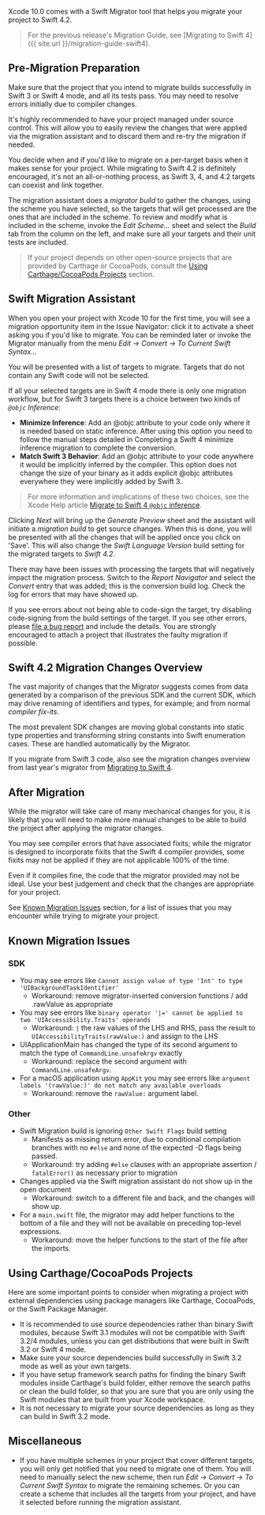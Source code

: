 Xcode 10.0 comes with a Swift Migrator tool that helps you migrate your project to Swift 4.2.

> For the previous release's Migration Guide, see [Migrating to Swift 4]({{ site.url }}/migration-guide-swift4).

## Pre-Migration Preparation

Make sure that the project that you intend to migrate builds successfully in Swift 3 or Swift 4 mode, and all its tests pass. You may need to resolve errors initially due to compiler changes.

It's highly recommended to have your project managed under source control. This will allow you to easily review the changes that were applied via the migration assistant and to discard them and re-try the migration if needed.

You decide when and if you'd like to migrate on a per-target basis when it makes sense for your project. While migrating to Swift 4.2 is definitely encouraged, it's not an all-or-nothing process, as Swift 3, 4, and 4.2 targets can coexist and link together.

The migration assistant does a *migrator build* to gather the changes, using the scheme you have selected, so the targets that will get processed are the ones that are included in the scheme. To review and modify what is included in the scheme, invoke the *Edit Scheme...* sheet and select the *Build* tab from the column on the left, and make sure all your targets and their unit tests are included.

> If your project depends on other open-source projects that are provided by Carthage or CocoaPods, consult the [Using Carthage/CocoaPods Projects](#using-carthagecocoapods-projects) section.

## Swift Migration Assistant 

When you open your project with Xcode 10 for the first time, you will see a migration opportunity item in the Issue Navigator: click it to activate a sheet asking you if you'd like to migrate. You can be reminded later or invoke the Migrator manually from the menu *Edit -> Convert -> To Current Swift Syntax...*

You will be presented with a list of targets to migrate. Targets that do not contain any Swift code will not be selected.

If all your selected targets are in Swift 4 mode there is only one migration workflow, but for Swift 3 targets there is a choice between two kinds of *`@objc` Inference*:

- **Minimize Inference**: Add an @objc attribute to your code only where it is needed based on static inference. After using this option you need to follow the manual steps detailed in Completing a Swift 4 minimize inference migration to complete the conversion.
- **Match Swift 3 Behavior**: Add an @objc attribute to your code anywhere it would be implicitly inferred by the compiler. This option does not change the size of your binary as it adds explicit @objc attributes everywhere they were implicitly added by Swift 3.

> For more information and implications of these two choices, see the Xcode Help article [Migrate to Swift 4 `@objc` inference](https://help.apple.com/xcode/mac/current/#/deve838b19a1).

Clicking *Next* will bring up the *Generate Preview* sheet and the assistant will initiate a *migration build* to get source changes. When this is done, you will be presented with all the changes that will be applied once you click on 'Save'. This will also change the *Swift Language Version* build setting for the migrated targets to *Swift 4.2*.

There may have been issues with processing the targets that will negatively impact the migration process. Switch to the *Report Navigator* and select the *Convert* entry that was added; this is the conversion build log. Check the log for errors that may have showed up.

If you see errors about not being able to code-sign the target, try disabling code-signing from the build settings of the target. If you see other errors, please [file a bug report](https://bugreport.apple.com) and include the details. You are strongly encouraged to attach a project that illustrates the faulty migration if possible.

## Swift 4.2 Migration Changes Overview

The vast majority of changes that the Migrator suggests comes from data generated by a comparison of the previous SDK and the current SDK, which may drive renaming of identifiers and types, for example; and from normal *compiler fix-its*.

The most prevalent SDK changes are moving global constants into static type properties and transforming string constants into Swift enumeration cases. These are handled automatically by the Migrator.

If you migrate from Swift 3 code, also see the migration changes overview from last year's migrator from [Migrating to Swift 4](/migration-guide-swift4/#swift-4-migration-changes-overview).

## After Migration

While the migrator will take care of many mechanical changes for you, it is likely that you will need to make more manual changes to be able to build the project after applying the migrator changes.

You may see compiler errors that have associated fixits; while the migrator is designed to incorporate fixits that the Swift 4 compiler provides, some fixits may not be applied if they are not applicable 100% of the time.

Even if it compiles fine, the code that the migrator provided may not be ideal. Use your best judgement and check that the changes are appropriate for your project.

See [Known Migration Issues](#known-migration-issues) section, for a list of issues that you may encounter while trying to migrate your project.

## Known Migration Issues

### SDK

* You may see errors like `Cannot assign value of type 'Int' to type 'UIBackgroundTaskIdentifier'`
	* Workaround: remove migrator-inserted conversion functions / add .rawValue as appropriate
* You may see errors like `binary operator '|=' cannot be applied to two 'UIAccessibility.Traits' operands`
	* Workaround: `|` the raw values of the LHS and RHS, pass the result to `UIAccessibilityTraits(rawValue:)` and assign to the LHS
* UIApplicationMain has changed the type of its second argument to match the type of `CommandLine.unsafeArgv` exactly
	* Workaround: replace the second argument with `CommandLine.unsafeArgv`.
* For a macOS application using `AppKit` you may see errors like `argument labels '(rawValue:)' do not match any available overloads`
	*  Workaround: remove the `rawValue:` argument label.

### Other

* Swift Migration build is ignoring `Other Swift Flags` build setting
	* Manifests as missing return error, due to conditional compilation branches with no `#else` and none of the expected -D flags being passed.
	* Workaround: try adding `#else` clauses with an appropriate assertion / `fatalError()` as necessary prior to migration
* Changes applied via the Swift migration assistant do not show up in the open document
	* Workaround: switch to a different file and back, and the changes will show up.
* For a `main.swift` file, the migrator may add helper functions to the bottom of a file and they will not be available on preceding top-level expressions.
	* Workaround: move the helper functions to the start of the file after the imports.

## Using Carthage/CocoaPods Projects

Here are some important points to consider when migrating a project with external dependencies using package managers like Carthage, CocoaPods, or the Swift Package Manager.

- It is recommended to use source dependencies rather than binary Swift modules, because Swift 3.1 modules will not be compatible with Swift 3.2/4 modules, unless you can get distributions that were built in Swift 3.2 or Swift 4 mode.
- Make sure your source dependencies build successfully in Swift 3.2 mode as well as your own targets.
- If you have setup framework search paths for finding the binary Swift modules inside Carthage's build folder, either remove the search paths or clean the build folder, so that you are sure that you are only using the Swift modules that are built from your Xcode workspace.
- It is not necessary to migrate your source dependencies as long as they can build in Swift 3.2 mode.

## Miscellaneous

- If you have multiple schemes in your project that cover different targets, you will only get notified that you need to migrate one of them.  You will need to manually select the new scheme, then run *Edit -> Convert -> To Current Swift Syntax* to migrate the remaining schemes. Or you can create a scheme that includes all the targets from your project, and have it selected before running the migration assistant.

